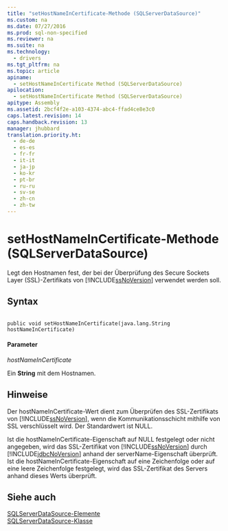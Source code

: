 ```yaml
---
title: "setHostNameInCertificate-Methode (SQLServerDataSource)"
ms.custom: na
ms.date: 07/27/2016
ms.prod: sql-non-specified
ms.reviewer: na
ms.suite: na
ms.technology: 
  - drivers
ms.tgt_pltfrm: na
ms.topic: article
apiname: 
  - setHostNameInCertificate Method (SQLServerDataSource)
apilocation: 
  - setHostNameInCertificate Method (SQLServerDataSource)
apitype: Assembly
ms.assetid: 2bcf4f2e-a103-4374-abc4-ffad4ce8e3c0
caps.latest.revision: 14
caps.handback.revision: 13
manager: jhubbard
translation.priority.ht: 
  - de-de
  - es-es
  - fr-fr
  - it-it
  - ja-jp
  - ko-kr
  - pt-br
  - ru-ru
  - sv-se
  - zh-cn
  - zh-tw
---
```

# setHostNameInCertificate-Methode (SQLServerDataSource)
  Legt den Hostnamen fest, der bei der Überprüfung des Secure Sockets Layer \(SSL\)\-Zertifikats von [!INCLUDE[ssNoVersion](../content/includes/ssNoVersion_md.md)] verwendet werden soll.  
  
## Syntax  
  
```  
  
public void setHostNameInCertificate(java.lang.String hostNameInCertificate)  
```  
  
#### Parameter  
 *hostNameInCertificate*  
  
 Ein **String** mit dem Hostnamen.  
  
## Hinweise  
 Der hostNameInCertificate\-Wert dient zum Überprüfen des SSL\-Zertifikats von [!INCLUDE[ssNoVersion](../content/includes/ssNoVersion_md.md)], wenn die Kommunikationsschicht mithilfe von SSL verschlüsselt wird. Der Standardwert ist NULL.  
  
 Ist die hostNameInCertificate\-Eigenschaft auf NULL festgelegt oder nicht angegeben, wird das SSL\-Zertifikat von [!INCLUDE[ssNoVersion](../content/includes/ssNoVersion_md.md)] durch [!INCLUDE[jdbcNoVersion](../content/includes/jdbcNoVersion_md.md)] anhand der serverName\-Eigenschaft überprüft. Ist die hostNameInCertificate\-Eigenschaft auf eine Zeichenfolge oder auf eine leere Zeichenfolge festgelegt, wird das SSL\-Zertifikat des Servers anhand dieses Werts überprüft.  
  
## Siehe auch  
 [SQLServerDataSource-Elemente](../content/SQLServerDataSource-Members.md)   
 [SQLServerDataSource-Klasse](../content/SQLServerDataSource-Class.md)  
  
  